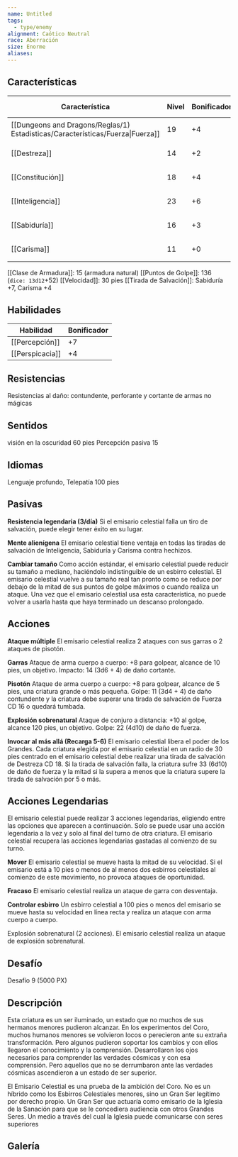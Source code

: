 ```yaml
---
name: Untitled
tags:
  - type/enemy
alignment: Caótico Neutral
race: Aberración
size: Enorme
aliases:
---
```


## Características

| Característica                                                                 | Nivel | Bonificador | Lanzar dado      |
| ------------------------------------------------------------------------------ | ----- | ----------- | ---------------- |
| [[Dungeons and Dragons/Reglas/1) Estadisticas/Características/Fuerza\|Fuerza]] | 19    | +4          | `dice: 1d20 + 0` |
| [[Destreza]]                                                                   | 14    | +2          | `dice: 1d20 + 0` |
| [[Constitución]]                                                               | 18    | +4          | `dice: 1d20 + 0` |
| [[Inteligencia]]                                                               | 23    | +6          | `dice: 1d20 + 0` |
| [[Sabiduría]]                                                                  | 16    | +3          | `dice: 1d20 + 0` |
| [[Carisma]]                                                                    | 11    | +0          | `dice: 1d20 + 0` |

[[Clase de Armadura]]: 15 (armadura natural)
[[Puntos de Golpe]]: 136 (`dice: 13d12`+52)
[[Velocidad]]: 30 pies
[[Tirada de Salvación]]: Sabiduría +7, Carisma +4

## Habilidades

| Habilidad       | Bonificador |
| --------------- | ----------- |
| [[Percepción]]  | +7          |
| [[Perspicacia]] | +4          |

## Resistencias

Resistencias al daño: contundente, perforante y cortante de armas no mágicas

## Sentidos

visión en la oscuridad 60 pies
Percepción pasiva 15

## Idiomas

Lenguaje profundo, Telepatía 100 pies

## Pasivas

**Resistencia legendaria (3/día)**
Si el emisario celestial falla un tiro de salvación, puede elegir tener éxito en su lugar.

**Mente alienígena**
El emisario celestial tiene ventaja en todas las tiradas de salvación de Inteligencia, Sabiduría y Carisma contra hechizos.

**Cambiar tamaño**
Como acción estándar, el emisario celestial puede reducir su tamaño a mediano, haciéndolo indistinguible de un esbirro celestial. El emisario celestial vuelve a su tamaño real tan pronto como se reduce por debajo de la mitad de sus puntos de golpe máximos o cuando realiza un ataque. Una vez que el emisario celestial usa esta característica, no puede volver a usarla hasta que haya terminado un descanso prolongado.

## Acciones

**Ataque múltiple**
El emisario celestial realiza 2 ataques con sus garras o 2 ataques de pisotón.

**Garras**
Ataque de arma cuerpo a cuerpo: +8 para golpear, alcance de 10 pies, un objetivo. 
Impacto: 14 (3d6 + 4) de daño cortante.

**Pisotón**
Ataque de arma cuerpo a cuerpo: +8 para golpear, alcance de 5 pies, una criatura grande o más pequeña. 
Golpe: 11 (3d4 + 4) de daño contundente y la criatura debe superar una tirada de salvación de Fuerza CD 16 o quedará tumbada.

**Explosión sobrenatural**
Ataque de conjuro a distancia: +10 al golpe, alcance 120 pies, un objetivo. 
Golpe: 22 (4d10) de daño de fuerza.

**Invocar al más allá (Recarga 5-6)**
El emisario celestial libera el poder de los Grandes. Cada criatura elegida por el emisario celestial en un radio de 30 pies centrado en el emisario celestial debe realizar una tirada de salvación de Destreza CD 18. Si la tirada de salvación falla, la criatura sufre 33 (6d10) de daño de fuerza y ​​la mitad si la supera a menos que la criatura supere la tirada de salvación por 5 o más.

## Acciones Legendarias

El emisario celestial puede realizar 3 acciones legendarias, eligiendo entre las opciones que aparecen a continuación. Solo se puede usar una acción legendaria a la vez y solo al final del turno de otra criatura.
El emisario celestial recupera las acciones legendarias gastadas al comienzo de su turno.

**Mover**
El emisario celestial se mueve hasta la mitad de su velocidad. Si el emisario está a 10 pies o menos de al menos dos esbirros celestiales al comienzo de este movimiento, no provoca ataques de oportunidad.

**Fracaso**
El emisario celestial realiza un ataque de garra con desventaja.

**Controlar esbirro**
Un esbirro celestial a 100 pies o menos del emisario se mueve hasta su velocidad en línea recta y realiza un ataque con arma cuerpo a cuerpo.

Explosión sobrenatural (2 acciones). 
El emisario celestial realiza un ataque de explosión sobrenatural.

## Desafío

Desafío 9 (5000 PX)

## Descripción

Esta criatura es un ser iluminado, un estado que no muchos de sus hermanos menores pudieron alcanzar. En los experimentos del Coro, muchos humanos menores se volvieron locos o perecieron ante su extraña transformación. Pero algunos pudieron soportar los cambios y con ellos llegaron el conocimiento y la comprensión. Desarrollaron los ojos necesarios para comprender las verdades cósmicas y con esa comprensión. Pero
aquellos que no se derrumbaron ante las verdades cósmicas ascendieron a un estado de ser superior.

El Emisario Celestial es una prueba de la ambición del Coro. No es un híbrido como los Esbirros Celestiales menores, sino un Gran Ser legítimo por derecho propio. Un Gran Ser que actuaría como emisario de la Iglesia de la Sanación para que se le concediera audiencia con otros Grandes Seres. Un medio a través del cual la Iglesia puede comunicarse con seres superiores

## Galería

